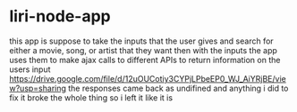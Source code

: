 # liri-node-app
this app is suppose to take the inputs that the user gives and search for either a movie, song, or artist that they want then with the inputs the app uses them to make ajax calls to different APIs to return information on the users input
https://drive.google.com/file/d/12uOUCotiy3CYPjLPbeEP0_WJ_AiYRjBE/view?usp=sharing
the responses came back as undifined and anything i did to fix it broke the whole thing so i left it like it is 